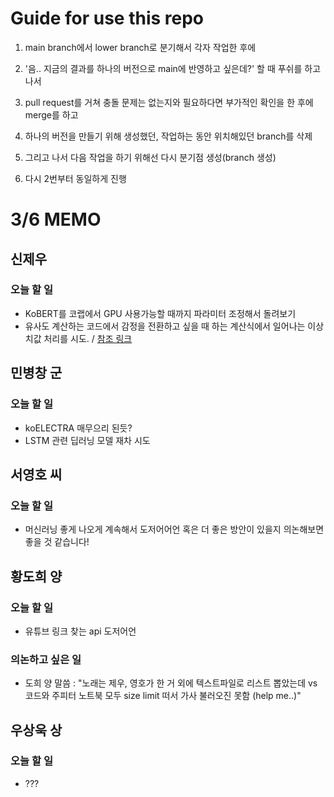 # Guide for use this repo

1. main branch에서 lower branch로 분기해서 각자 작업한 후에

2. '음.. 지금의 결과를 하나의 버전으로 main에 반영하고 싶은데?' 할 때 푸쉬를 하고 나서

3. pull request를 거쳐 충돌 문제는 없는지와 필요하다면 부가적인 확인을 한 후에 merge를 하고

4. 하나의 버전을 만들기 위해 생성했던, 작업하는 동안 위치해있던 branch를 삭제

5. 그리고 나서 다음 작업을 하기 위해선 다시 분기점 생성(branch 생성)

6. 다시 2번부터 동일하게 진행

# 3/6 MEMO

## 신제우 
### 오늘 할 일
- KoBERT를 코랩에서 GPU 사용가능할 때까지 파라미터 조정해서 돌려보기
- 유사도 계산하는 코드에서 감정을 전환하고 싶을 때 하는 계산식에서 일어나는 이상치값 처리를 시도. / [참조 링크](https://gils-lab.tistory.com/94)


## 민병창 군
### 오늘 할 일
- koELECTRA 매무으리 된듯?
- LSTM 관련 딥러닝 모델 재차 시도

## 서영호 씨
### 오늘 할 일
- 머신러닝 좋게 나오게 계속해서 도저어어언 혹은 더 좋은 방안이 있을지 의논해보면 좋을 것 같습니다!

## 황도희 양
### 오늘 할 일
- 유튜브 링크 찾는 api 도저어언
### 의논하고 싶은 일
- 도희 양 말씀 : "노래는 제우, 영호가 한 거 외에 텍스트파일로 리스트 뽑았는데 vs코드와 주피터 노트북 모두 size limit 떠서 가사 불러오진 못함 (help me..)"

## 우상욱 상
### 오늘 할 일
- ???